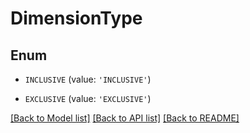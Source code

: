 # DimensionType


## Enum

* `INCLUSIVE` (value: `'INCLUSIVE'`)

* `EXCLUSIVE` (value: `'EXCLUSIVE'`)

[[Back to Model list]](../README.md#documentation-for-models) [[Back to API list]](../README.md#documentation-for-api-endpoints) [[Back to README]](../README.md)


